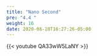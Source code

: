 ```yaml
---
title: "Nano Second"
pre: "4.4 "
weight: 16
date: 2020-08-10T16:27:26-05:00
---
```


{{< youtube QA33wW5LaNY >}}

